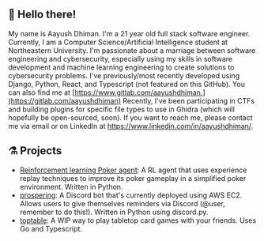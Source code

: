 ## 💫 Hello there!

My name is Aayush Dhiman. I'm a 21 year old full stack software engineer. Currently, I am a Computer Science/Artificial Intelligence student at Northeastern University. 
I'm passionate about a marriage between software engineering and cybersecurity, especially using my skills in software development and machine learning engineering to create solutions to cybersecurity problems.
I've previously/most recently developed using Django, Python, React, and Typescript (not featured on this GitHub).
You can also find me at [https://www.gitlab.com/aayushdhiman.](https://gitlab.com/aayushdhiman)
Recently, I've been participating in CTFs and building plugins for specific file types to use in Ghidra (which will hopefully be open-sourced, soon).
If you want to reach me, please contact me via email or on LinkedIn at https://www.linkedin.com/in/aayushdhiman/.

## ⚗️ Projects

- [Reinforcement learning Poker agent](https://github.com/CharlesC03/cs4180-project): A RL agent that uses experience replay techniques to improve its poker gameplay in a simplified poker environment. Written in Python.
- [prospering](https://github.com/aayushdhiman/prospering): A Discord bot that's currently deployed using AWS EC2. Allows users to give themselves reminders via Discord (@user, remember to do this!). Written in Python using discord.py.
- [toptable](https://gitlab.com/toppertable/toptable): A WIP way to play tabletop card games with your friends. Uses Go and Typescript.
